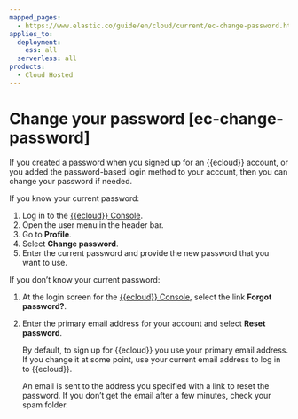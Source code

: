 ```yaml
---
mapped_pages:
  - https://www.elastic.co/guide/en/cloud/current/ec-change-password.html
applies_to:
  deployment:
    ess: all
  serverless: all
products:
  - Cloud Hosted
---
```


# Change your password [ec-change-password]

If you created a password when you signed up for an {{ecloud}} account, or you added the password-based login method to your account, then you can change your password if needed.

If you know your current password:

1. Log in to the [{{ecloud}} Console](https://cloud.elastic.co?page=docs&placement=docs-body).
2. Open the user menu in the header bar.
3. Go to **Profile**.
4. Select **Change password**.
5. Enter the current password and provide the new password that you want to use.

If you don’t know your current password:

1. At the login screen for the [{{ecloud}} Console](https://cloud.elastic.co?page=docs&placement=docs-body), select the link **Forgot password?**.
2. Enter the primary email address for your account and select **Reset password**.

    By default, to sign up for {{ecloud}} you use your primary email address. If you change it at some point, use your current email address to log in to {{ecloud}}.

    An email is sent to the address you specified with a link to reset the password. If you don’t get the email after a few minutes, check your spam folder.


